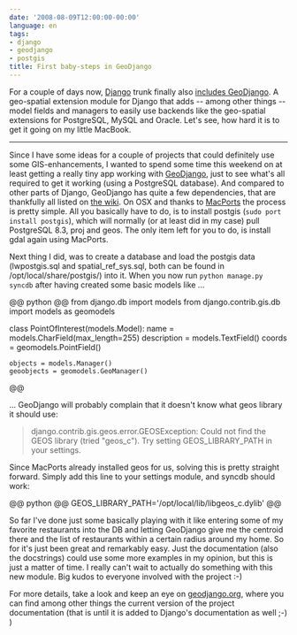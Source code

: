 ```yaml
---
date: '2008-08-09T12:00:00-00:00'
language: en
tags:
- django
- geodjango
- postgis
title: First baby-steps in GeoDjango
---
```



For a couple of days now, [Django](http://www.djangoproject.com) trunk finally also [includes GeoDjango](http://code.djangoproject.com/changeset/8219). A geo-spatial extension module for Django that adds -- among other things -- model fields and managers to easily use backends like the geo-spatial extensions for PostgreSQL, MySQL and Oracle. Let's see, how hard it is to get it going on my little MacBook.


-------------------------------

Since I have some ideas for a couple of projects that could definitely use some GIS-enhancements, I wanted to spend some time this weekend on at least getting a really tiny app working with [GeoDjango](http://geodjango.org/), just to see what's all required to get it working (using a PostgreSQL database). And compared to other parts of Django, GeoDjango has quite a few dependencies, that are thankfully all listed on [the wiki](http://code.djangoproject.com/wiki/GeoDjangoInstall). On OSX and thanks to [MacPorts](http://www.macports.org/) the process is pretty simple. All you basically have to do, is to install postgis (`sudo port install postgis`), which will normally (or at least did in my case) pull PostgreSQL 8.3, proj and geos. The only item left for you to do, is install gdal again using MacPorts.

Next thing I did, was to create a database and load the postgis data (lwpostgis.sql and spatial_ref_sys.sql, both can be found in /opt/local/share/postgis/) into it. When you now run `python manage.py syncdb` after having created some basic models like ...

@@ python @@
from django.db import models
from django.contrib.gis.db import models as geomodels

class PointOfInterest(models.Model):
    name = models.CharField(max_length=255)
    description = models.TextField()
    coords = geomodels.PointField()

    objects = models.Manager()
    geoobjects = geomodels.GeoManager()
@@

... GeoDjango will probably complain that it doesn't know what geos library it should use:

> django.contrib.gis.geos.error.GEOSException: Could not find the GEOS library (tried "geos_c"). Try setting GEOS_LIBRARY_PATH in your settings.

Since MacPorts already installed geos for us, solving this is pretty straight forward. Simply add this line to your settings module, and syncdb should work:

@@ python @@
GEOS_LIBRARY_PATH='/opt/local/lib/libgeos_c.dylib'
@@

So far I've done just some basically playing with it like entering some of my favorite restaurants into the DB and letting GeoDjango give me the centroid there and the list of restaurants within a certain radius around my home. So for it's just been great and remarkably easy. Just the documentation (also the docstrings) could use some more examples in my opinion, but this is just a matter of time. I really can't wait to actually do something with this new module. Big kudos to everyone involved with the project :-)

For more details, take a look and keep an eye on [geodjango.org](http://geodjango.org/), where you can find among other things the current version of the project documentation (that is until it is added to Django's documentation as well ;-) )